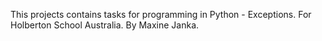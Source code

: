 This projects contains tasks for programming in Python - Exceptions. For Holberton School Australia. By Maxine Janka.
